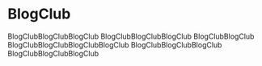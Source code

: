 # BlogClub
BlogClubBlogClubBlogClub    BlogClubBlogClubBlogClub BlogClubBlogClub          BlogClubBlogClubBlogClubBlogClub BlogClubBlogClubBlogClub            BlogClubBlogClubBlogClub

